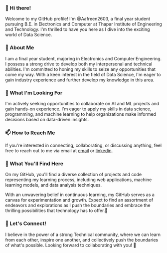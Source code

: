 <!---
Aafreen2603/Aafreen2603 is a ✨ special ✨ repository because its `README.md` (this file) appears on your GitHub profile.
You can click the Preview link to take a look at your changes.
--->

### 👋 Hi there! 
Welcome to my GitHub profile! I'm @Aafreen2603, a final year student pursuing B.E. in Electronics and Computer at Thapar Institute of Engineering and Technology. I'm thrilled to have you here as I dive into the exciting world of Data Science.

### 🌙 About Me
I am a final year student, majoring in Electronics and Computer Engineering. I possess a strong drive to develop both my interpersonal and technical abilities. I'm committed to honing my skills to seize any opportunities that come my way. With a keen interest in the field of Data Science, I'm eager to gain industry experience and further develop my knowledge in this area.

### 🎯 What I'm Looking For
I'm actively seeking opportunities to collaborate on AI and ML projects and gain hands-on experience. I'm eager to apply my skills in data science, programming, and machine learning to help organizations make informed decisions based on data-driven insights.

### 📫 How to Reach Me
If you're interested in connecting, collaborating, or discussing anything, feel free to reach out to me via email at [email](aafreensingh26@gmail.com) or [linkedin](https://www.linkedin.com/in/aafreen-singh/).

### 🌟 What You'll Find Here
On my GitHub, you'll find a diverse collection of projects and code representing my learning process, including web applications, machine learning models, and data analysis techniques.

With an unwavering belief in continuous learning, my GitHub serves as a canvas for experimentation and growth. Expect to find an assortment of endeavors and explorations as I push the boundaries and embrace the thrilling possibilities that technology has to offer.💫

### 🚀 Let's Connect!
I believe in the power of a strong Technical community, where we can learn from each other, inspire one another, and collectively push the boundaries of what's possible. 
Looking forward to collaborating with you! 🌟





